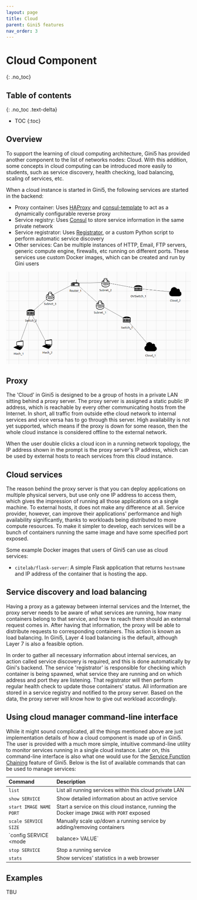 ```yaml
---
layout: page
title: Cloud
parent: Gini5 features
nav_order: 3
---
```


# Cloud Component
{: .no_toc}

## Table of contents
{: .no_toc .text-delta}

- TOC
{:toc}

## Overview

To support the learning of cloud computing architecture, Gini5 has provided another component to the list of networks nodes: Cloud. With this addition, some concepts in cloud computing can be introduced more easily to students, such as service discovery, health checking, load balancing, scaling of services, etc.

When a cloud instance is started in Gini5, the following services are started in the backend:

- Proxy container: Uses [HAProxy](https://www.haproxy.com/) and [consul-template](https://github.com/hashicorp/consul-template) to act as a dynamically configurable reverse proxy
- Service registry: Uses [Consul](https://www.consul.io/) to store service information in the same private network
- Service registrator: Uses [Registrator](https://gliderlabs.github.io/registrator/latest/), or a custom Python script to perform automatic service discovery
- Other services: Can be multiple instances of HTTP, Email, FTP servers, generic compute engine, firewalls, etc running on different ports. These services use custom Docker images, which can be created and run by Gini users

![Overview of Cloud component](/assets/images/cloud-overview.png)

## Proxy

The 'Cloud' in Gini5 is designed to be a group of hosts in a private LAN sitting behind a proxy server. The proxy server is assigned a static public IP address, which is reachable by every other communicating hosts from the Internet. In short, all traffic from outside ethe cloud network to internal services and vice versa has to go through this server. High availability is not yet supported, which means if the proxy is down for some reason, then the whole cloud instance is considered offline to the external network.

When the user double clicks a cloud icon in a running network topology, the IP address shown in the prompt is the proxy server's IP address, which can be used by external hosts to reach services from this cloud instance.

## Cloud services

The reason behind the proxy server is that you can deploy applications on multiple physical servers, but use only one IP address to access them, which gives the impression of running all those applications on a single machine. To external hosts, it does not make any difference at all. Service provider, however, can improve their applications' performance and high availability significantly, thanks to workloads being distributed to more compute resources. To make it simpler to develop, each services will be a bunch of containers running the same image and have some specified port exposed.

Some example Docker images that users of Gini5 can use as cloud services:

- `citelab/flask-server`: A simple Flask application that returns `hostname` and IP address of the container that is hosting the app.

## Service discovery and load balancing

Having a proxy as a gateway between internal services and the Internet, the proxy server needs to be aware of what services are running, how many containers belong to that service, and how to reach them should an external request comes in. After having that information, the proxy will be able to distribute requests to corresponding containers. This action is known as load balancing. In Gini5, Layer 4 load balancing is the default, although Layer 7 is also a feasible option.

In order to gather all necessary information about internal services, an action called service discovery is required, and this is done automatically by Gini's backend. The service 'registrator' is responsible for checking which container is being spawned, what service they are running and on which address and port they are listening. That registrator will then perform regular health check to update those containers' status. All information are stored in a service registry and notified to the proxy server. Based on the data, the proxy server will know how to give out workload accordingly.

## Using cloud manager command-line interface

While it might sound complicated, all the things mentioned above are just implementation details of how a cloud component is made up of in Gini5. The user is provided with a much more simple, intuitive command-line utility to monitor services running in a single cloud instance. Later on, this command-line interface is also what one would use for the [Service Function Chaining](/features/service-function-chaining) feature of Gini5. Below is the list of available commands that can be used to manage services:

| Command | Description |
|:--------|:------------|
| `list` | List all running services within this cloud private LAN |
| `show SERVICE` | Show detailed information about an active service |
| `start IMAGE NAME PORT` | Start a service on this cloud instance, running the Docker image `IMAGE` with `PORT` exposed |
| `scale SERVICE SIZE` | Manually scale up/down a running service by adding/removing containers |
| `config SERVICE <mode|balance> VALUE` | Configure a service's load balancing scheme |
| `stop SERVICE` | Stop a running service |
| `stats` | Show services' statistics in a web browser |

## Examples

TBU

